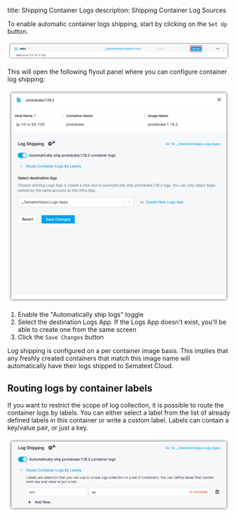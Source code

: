 title: Shipping Container Logs
description: Shipping Container Log Sources

To enable automatic container logs shipping, start by clicking on the `Set Up` button.

![Setup Log Files](images/setup-container-logs.png)

This will open the following flyout panel where you can configure container log shipping:

![Enable Container Logs](images/enable-container-logs.png)

1. Enable the "Automatically ship <group-name> logs" toggle
2. Select the destination Logs App. If the Logs App doesn't exist, you'll be able to create one from the same screen
3. Click the `Save Changes` button

Log shipping is configured on a per container image basis. This implies that any freshly created containers that match this image name will automatically have their logs shipped to Sematext Cloud.

## Routing logs by container labels

If you want to restrict the scope of log collection, it is possible to route the container logs by labels. You can either select a label from the list of already defined labels in this container or write a custom label. Labels can contain a key/value pair, or just a key.

![Route Container Logs](images/route-by-container-labels.png)
